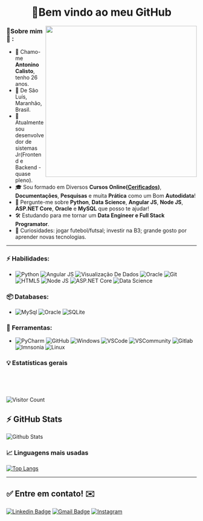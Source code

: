 
<h1 align="center"> 
	🚀Bem vindo ao meu GitHub
</h1>

<img align="right" width="400" height="400" src="https://user-images.githubusercontent.com/57039079/68556083-b2038700-0428-11ea-8add-e9abd09f6b23.gif">

### 👦Sobre mim :seedling: : 
- 👋 Chamo-me **Antonino Calisto**, tenho 26 anos.
- 📌  De São Luís, Maranhão, Brasil.
- 💼 Atualmente sou desenvolvedor de sistemas Jr(Frontend e Backend - quase pleno).
- 🎓 Sou formado em Diversos **Cursos Online([Cerificados](https://github.com/antoninocalisto/Certificates))**, **Documentações**, **Pesquisas** e muita **Prática** como um Bom **Autodidata**! 
- 💬 Pergunte-me sobre **Python**, **Data Science**, **Angular JS**, **Node JS**, **ASP.NET Core**, **Oracle** e **MySQL** que posso te ajudar!
- 🛠️ Estudando para me tornar um **Data Engineer e Full Stack Programator**.
- 🔭 Curiosidades: jogar futebol/futsal; investir na B3; grande gosto por aprender novas tecnologias.

<hr>

### ⚡ Habilidades:
- ![Python](https://img.shields.io/badge/-Python-3776AB?&logo=Python&logoColor=FFFFFF) ![Angular JS](https://img.shields.io/badge/Angular%20JS-FF0000?&logoColor=FFFFFF)   ![Visualização De Dados](https://img.shields.io/badge/-Visualização%20De%20Dados-3776AB?&logoColor=FFFFFF) ![Oracle](https://img.shields.io/badge/-Automação-3776AB?&logoColor=FFFFFF) ![Git](https://img.shields.io/badge/-Git-F05032?&logo=git&logoColor=FFFFFF) ![HTML5](https://img.shields.io/badge/-HTML5-E34F26?&logo=HTML5&logoColor=FFFFFF) ![Node JS](https://img.shields.io/badge/Node%20JS-006600?&logoColor=FFFFFF) ![ASP.NET Core](https://img.shields.io/badge/ASP.NET%20Core-084d6e?&logoColor=FFFFFF) ![Data Science](https://img.shields.io/badge/Data%20Science-084d6e?&logoColor=FFFFFF)

### 📦 Databases:
- ![MySql](https://img.shields.io/badge/-MySql-003B57?&logo=MySQL&logoColor=FFFFFF) ![Oracle](https://img.shields.io/badge/-Oracle-336791?&logo=Oracle&logoColor=FFFFFF) ![SQLite](https://img.shields.io/badge/-SQLite-4479A1?&logo=sqlite&logoColor=FFFFFF)


### 🧰 Ferramentas:
- ![PyCharm](https://img.shields.io/badge/-PyCharm-181717?&logo=PyCharm&logoColor=FFFFFF) ![GitHub](https://img.shields.io/badge/-GitHub-181717?&logo=GitHub&logoColor=FFFFFF) ![Windows](https://img.shields.io/badge/-Windows-0078D6?&logo=Windows&logoColor=FFFFFF) ![VSCode](https://img.shields.io/badge/-VSCode-007ACC?&logo=Visual%20Studio%20Code&logoColor=FFFFFF) ![VSCommunity](https://img.shields.io/badge/VSCommunity----blueviolet) ![Gitlab](https://img.shields.io/badge/-Kaggle-20BEFF?&logo=Kaggle&logoColor=FFFFFF) ![Imnsonia](https://img.shields.io/badge/Insomnia----blue) ![Linux](https://img.shields.io/badge/-Linux-FCC624?&logo=Linux&logoColor=FFFFFF) 


### :bulb:  Estatísticas gerais 
 
<br/>

<p >
   <img  src="https://badges.pufler.dev/repos/antoninocalisto" alt=""  /> 
   <img  src="https://badges.pufler.dev/years/antoninocalisto" alt="" />
   <img  src="https://komarev.com/ghpvc/?username=antoninocalisto&color=green" alt="" />
</p>

![Visitor Count](https://profile-counter.glitch.me/{antoninocalisto}/count.svg)

## ⚡ GitHub Stats

![Github Stats](https://github-readme-stats.vercel.app/api?username=antoninocalisto&show_icons=true&count_private=true&show_icons=true&include_all_commits=true)

### 📈  Linguagens mais usadas 
[![Top Langs](https://github-readme-stats.vercel.app/api/top-langs/?username=antoninocalisto)](https://github.com/antoninocalisto/github-readme-stats)
<hr>


## ✅ Entre em contato! ✉️

[![Linkedin Badge](https://img.shields.io/badge/-LinkedIn-blue?style=flat-square&logo=Linkedin&logoColor=white&link=https://linkedin.com/in/brunoluiss)](https://www.linkedin.com/in/antonino-calisto-08991270//)
 [![Gmail Badge](https://img.shields.io/badge/-antuninosantos@gmail.com-c14438?style=flat-square&logo=Gmail&logoColor=white&link=mailto:vmeazevedo@gmail.com)](mailto:antuninosantos@gmail.com)
 [![Instagram](https://img.shields.io/badge/-Instagram-E4405F?&logo=Instagram&logoColor=FFFFFF)](https://www.instagram.com/calistoantonino/)


